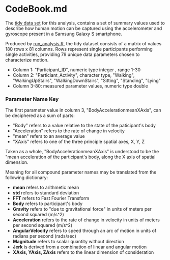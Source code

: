 # **CodeBook.md**




The [tidy data set](https://github.com/markortmeyer/GETANDCLEANDATAJHU/blob/master/tidy_data.txt) for this analysis, contains a set of summary values used to describe how human motion can be captured using the accelerometer and gyroscope present in a Samsung Galaxy S smartphone.

Produced by [run_analysis.R](https://github.com/markortmeyer/GETANDCLEANDATAJHU/blob/master/run_analysis.R), the tidy dataset consists of a matrix of values 180 rows x 81 columns.  Rows represent single participants performing single activities, providing 79 unique data parameters chosen to characterize motion.

* Column 1:  "Participant_ID", numeric type integer , range 1-30
* Column 2:  "Particiant_Activity", character type, "Walking", "WalkingUpStairs", "WalkingDownStairs", "Sitting", "Standing", "Lying"
* Column 3-80:  measured parameter values, numeric type double

### **Parameter Name Key**

The first parameter value in column 3, "BodyAccelerationmeanXAxis", can be deciphered as a sum of parts:

* "Body" refers to a value relative to the state of the paticipant's body
* "Acceleration" refers to the rate of change in velocity
* "mean" refers to an average value
* "XAxis" refers to one of the three principle spatial axes, X, Y, Z

Taken as a whole, "BodyAccelerationmeanXAxis" is understood to be the "mean acceleration of the participant's body, along the X axis of spatial dimension.

Meaning for all compound parameter names may be translated from the following dictionary:

* **mean** refers to arithmetic mean
* **std** refers to standard deviation
* **FFT** refers to Fast Fourier Transform 
* **Body** refers to participant's body
* **Gravity** refers to "due to gravitational force" in units of meters per second squared (m/s^2)
* **Acceleration** refers to the rate of change in velocity in units of meters per second squared (m/s^2)
* **AngularVelocity** refers to speed through an arc of motion in units of radians per second (rads/sec)
* **Magnitude** refers to scalar quantity without direction
* **Jerk** is derived from a combination of linear and angular motion
* **XAxis, YAxis, ZAxis** refers to the linear dimension of consideration

